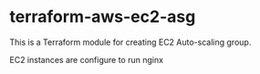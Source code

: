 # terraform-aws-ec2-asg

This is a Terraform module for creating EC2 Auto-scaling group.

EC2 instances are configure to run nginx

 
